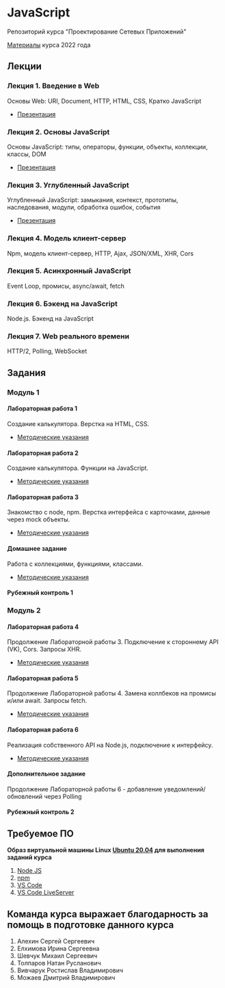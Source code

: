 # JavaScript

Репозиторий курса "Проектирование Сетевых Приложений"

[Материалы](Labs2022) курса 2022 года

## Лекции

### Лекция 1. Введение в Web

Основы Web: URI, Document, HTTP, HTML, CSS, Кратко JavaScript

* [Презентация](/lectures/lec1.pdf)

### Лекция 2. Основы JavaScript

Основы JavaScript: типы, операторы, функции, объекты, коллекции, классы, DOM

* [Презентация](/lectures/lec2.pdf)

### Лекция 3. Углубленный JavaScript

Углубленный JavaScript: замыкания, контекст, прототипы, наследования, модули, обработка ошибок, события

* [Презентация](/lectures/lec3.pdf)

### Лекция 4. Модель клиент-сервер

Npm, модель клиент-сервер, HTTP, Ajax, JSON/XML, XHR, Cors

### Лекция 5. Асинхронный JavaScript

Event Loop, промисы, async/await, fetch

### Лекция 6. Бэкенд на JavaScript

Node.js. Бэкенд на JavaScript

### Лекция 7. Web реального времени

HTTP/2, Polling, WebSocket

## Задания

### Модуль 1

#### Лабораторная работа 1

Создание калькулятора. Верстка на HTML, CSS.

* [Методические указания](/tutorials/lab1/README.md)

#### Лабораторная работа 2

Создание калькулятора. Функции на JavaScript.

* [Методические указания](/tutorials/lab2/README.md)

#### Лабораторная работа 3

Знакомство с node, npm. Верстка интерфейса с карточками, данные через mock объекты.

* [Методические указания](/tutorials/lab3/README.md)

#### Домашнее задание

Работа с коллекциями, функциями, классами.

* [Методические указания](/tutorials/hw1/README.md)

#### Рубежный контроль 1

### Модуль 2

#### Лабораторная работа 4

Продолжение Лабораторной работы 3. Подключение к стороннему API (VK), Cors. Запросы XHR.

* [Методические указания](/tutorials/lab4/README.md)

#### Лабораторная работа 5

Продолжение Лабораторной работы 4. Замена коллбеков на промисы и/или await. Запросы fetch.

* [Методические указания](/tutorials/lab5/README.md)

#### Лабораторная работа 6

Реализация собственного API на Node.js, подключение к интерфейсу.

* [Методические указания](/tutorials/lab6/README.md)

#### Дополнительное задание

Продолжение Лабораторной работы 6 - добавление уведомлений/обновлений через Polling

#### Рубежный контроль 2

## Требуемое ПО

**Образ виртуальной машины Linux [Ubuntu 20.04](https://github.com/iu5git/Standards/blob/main/Linux/Linux.md) для выполнения заданий курса**

1. [Node JS](https://nodejs.org)
2. [npm](https://www.npmjs.com)
3. [VS Code](https://code.visualstudio.com)
4. [VS Code LiveServer](https://marketplace.visualstudio.com/items?itemName=ritwickdey.LiveServer)

## Команда курса выражает благодарность за помощь в подготовке данного курса

1. Алехин Сергей Сергеевич
2. Елхимова Ирина Сергеевна
3. Шевчук Михаил Сергеевич
4. Толпаров Натан Русланович
5. Вивчарук Ростислав Владимирович
6. Можаев Дмитрий Владимирович
